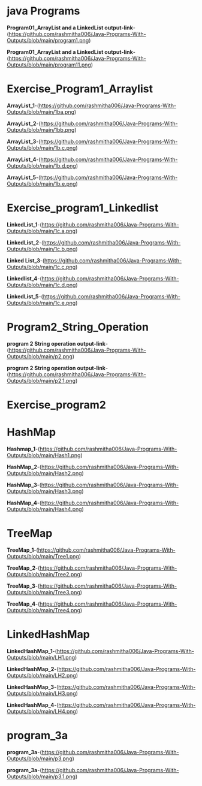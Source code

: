 # java Programs

**Program01_ArrayList and a LinkedList output-link**-(https://github.com/rashmitha006/Java-Programs-With-Outputs/blob/main/program1.png)

**Program01_ArrayList and a LinkedList output-link**-(https://github.com/rashmitha006/Java-Programs-With-Outputs/blob/main/program11.png)

# Exercise_Program1_Arraylist
**ArrayList_1**-(https://github.com/rashmitha006/Java-Programs-With-Outputs/blob/main/1ba.png)

**ArrayList_2**-(https://github.com/rashmitha006/Java-Programs-With-Outputs/blob/main/1bb.png)

**ArrayList_3**-(https://github.com/rashmitha006/Java-Programs-With-Outputs/blob/main/1b.c.png)

**ArrayList_4**-(https://github.com/rashmitha006/Java-Programs-With-Outputs/blob/main/1b.d.png)

**ArrayList_5**-(https://github.com/rashmitha006/Java-Programs-With-Outputs/blob/main/1b.e.png)
# Exercise_program1_Linkedlist
**LinkedList_1**-(https://github.com/rashmitha006/Java-Programs-With-Outputs/blob/main/1c.a.png)

**LinkedList_2**-(https://github.com/rashmitha006/Java-Programs-With-Outputs/blob/main/1c.b.png)

**Linked List_3**-(https://github.com/rashmitha006/Java-Programs-With-Outputs/blob/main/1c.c.png)

**Linkedlist_4**-(https://github.com/rashmitha006/Java-Programs-With-Outputs/blob/main/1c.d.png)

**LinkedList_5**-(https://github.com/rashmitha006/Java-Programs-With-Outputs/blob/main/1c.e.png)
# Program2_String_Operation
**program 2 String operation output-link**-(https://github.com/rashmitha006/Java-Programs-With-Outputs/blob/main/p2.png)

**program 2 String operation output-link**-(https://github.com/rashmitha006/Java-Programs-With-Outputs/blob/main/p2.1.png)

# Exercise_program2
# HashMap
**Hashmap_1**-(https://github.com/rashmitha006/Java-Programs-With-Outputs/blob/main/Hash1.png)

**HashMap_2**-(https://github.com/rashmitha006/Java-Programs-With-Outputs/blob/main/Hash2.png)

**HashMap_3**-(https://github.com/rashmitha006/Java-Programs-With-Outputs/blob/main/Hash3.png)

**HashMap_4**-(https://github.com/rashmitha006/Java-Programs-With-Outputs/blob/main/Hash4.png)
# TreeMap
**TreeMap_1**-(https://github.com/rashmitha006/Java-Programs-With-Outputs/blob/main/Tree1.png)

**TreeMap_2**-(https://github.com/rashmitha006/Java-Programs-With-Outputs/blob/main/Tree2.png)

**TreeMap_3**-(https://github.com/rashmitha006/Java-Programs-With-Outputs/blob/main/Tree3.png)

**TreeMap_4**-(https://github.com/rashmitha006/Java-Programs-With-Outputs/blob/main/Tree4.png)

# LinkedHashMap
**LinkedHashMap_1**-(https://github.com/rashmitha006/Java-Programs-With-Outputs/blob/main/LH1.png)

**LinkedHashMap_2**-(https://github.com/rashmitha006/Java-Programs-With-Outputs/blob/main/LH2.png)

**LinkedHashMap_3**-(https://github.com/rashmitha006/Java-Programs-With-Outputs/blob/main/LH3.png)

**LinkedHashMap_4**-(https://github.com/rashmitha006/Java-Programs-With-Outputs/blob/main/LH4.png)

# program_3a
**program_3a**-(https://github.com/rashmitha006/Java-Programs-With-Outputs/blob/main/p3.png)

**program_3a**-(https://github.com/rashmitha006/Java-Programs-With-Outputs/blob/main/p3.1.png)
